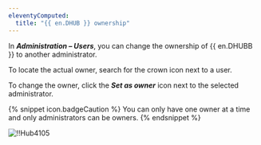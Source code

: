 ```yaml
---
eleventyComputed:
  title: "{{ en.DHUB }} ownership"
---
```

In ***Administration – Users***, you can change the ownership of {{ en.DHUBB }} to another administrator.

To locate the actual owner, search for the crown icon next to a user.

To change the owner, click the ***Set as owner*** icon next to the selected administrator.

{% snippet icon.badgeCaution %}
You can only have one owner at a time and only administrators can be owners.
{% endsnippet %}

![!!Hub4105](https://cdnweb.devolutions.net/docs/docs_en_hub_Hub4105.png)
